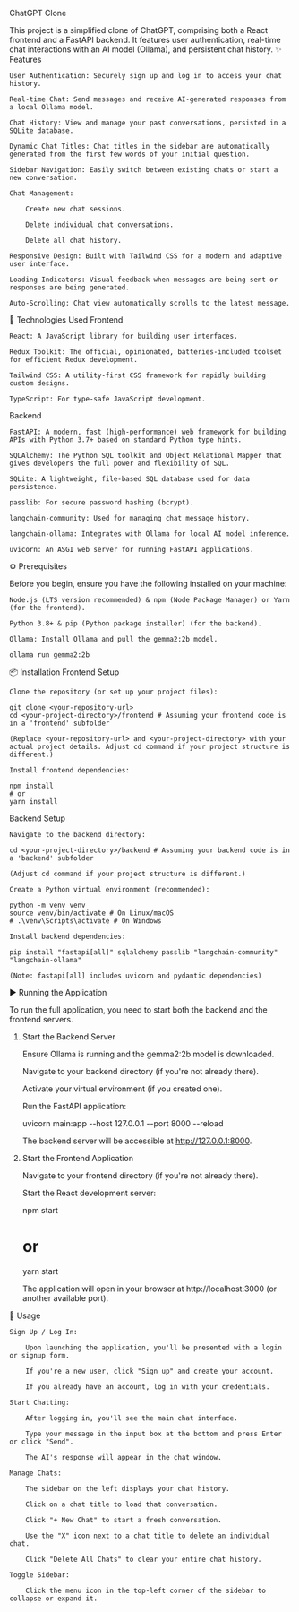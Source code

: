 ChatGPT Clone

This project is a simplified clone of ChatGPT, comprising both a React frontend and a FastAPI backend. It features user authentication, real-time chat interactions with an AI model (Ollama), and persistent chat history.
✨ Features

    User Authentication: Securely sign up and log in to access your chat history.

    Real-time Chat: Send messages and receive AI-generated responses from a local Ollama model.

    Chat History: View and manage your past conversations, persisted in a SQLite database.

    Dynamic Chat Titles: Chat titles in the sidebar are automatically generated from the first few words of your initial question.

    Sidebar Navigation: Easily switch between existing chats or start a new conversation.

    Chat Management:

        Create new chat sessions.

        Delete individual chat conversations.

        Delete all chat history.

    Responsive Design: Built with Tailwind CSS for a modern and adaptive user interface.

    Loading Indicators: Visual feedback when messages are being sent or responses are being generated.

    Auto-Scrolling: Chat view automatically scrolls to the latest message.

🚀 Technologies Used
Frontend

    React: A JavaScript library for building user interfaces.

    Redux Toolkit: The official, opinionated, batteries-included toolset for efficient Redux development.

    Tailwind CSS: A utility-first CSS framework for rapidly building custom designs.

    TypeScript: For type-safe JavaScript development.

Backend

    FastAPI: A modern, fast (high-performance) web framework for building APIs with Python 3.7+ based on standard Python type hints.

    SQLAlchemy: The Python SQL toolkit and Object Relational Mapper that gives developers the full power and flexibility of SQL.

    SQLite: A lightweight, file-based SQL database used for data persistence.

    passlib: For secure password hashing (bcrypt).

    langchain-community: Used for managing chat message history.

    langchain-ollama: Integrates with Ollama for local AI model inference.

    uvicorn: An ASGI web server for running FastAPI applications.

⚙️ Prerequisites

Before you begin, ensure you have the following installed on your machine:

    Node.js (LTS version recommended) & npm (Node Package Manager) or Yarn (for the frontend).

    Python 3.8+ & pip (Python package installer) (for the backend).

    Ollama: Install Ollama and pull the gemma2:2b model.

    ollama run gemma2:2b

📦 Installation
Frontend Setup

    Clone the repository (or set up your project files):

    git clone <your-repository-url>
    cd <your-project-directory>/frontend # Assuming your frontend code is in a 'frontend' subfolder

    (Replace <your-repository-url> and <your-project-directory> with your actual project details. Adjust cd command if your project structure is different.)

    Install frontend dependencies:

    npm install
    # or
    yarn install

Backend Setup

    Navigate to the backend directory:

    cd <your-project-directory>/backend # Assuming your backend code is in a 'backend' subfolder

    (Adjust cd command if your project structure is different.)

    Create a Python virtual environment (recommended):

    python -m venv venv
    source venv/bin/activate # On Linux/macOS
    # .\venv\Scripts\activate # On Windows

    Install backend dependencies:

    pip install "fastapi[all]" sqlalchemy passlib "langchain-community" "langchain-ollama"

    (Note: fastapi[all] includes uvicorn and pydantic dependencies)

▶️ Running the Application

To run the full application, you need to start both the backend and the frontend servers.
1. Start the Backend Server

    Ensure Ollama is running and the gemma2:2b model is downloaded.

    Navigate to your backend directory (if you're not already there).

    Activate your virtual environment (if you created one).

    Run the FastAPI application:

    uvicorn main:app --host 127.0.0.1 --port 8000 --reload

    The backend server will be accessible at http://127.0.0.1:8000.

2. Start the Frontend Application

    Navigate to your frontend directory (if you're not already there).

    Start the React development server:

    npm start
    # or
    yarn start

    The application will open in your browser at http://localhost:3000 (or another available port).

🚀 Usage

    Sign Up / Log In:

        Upon launching the application, you'll be presented with a login or signup form.

        If you're a new user, click "Sign up" and create your account.

        If you already have an account, log in with your credentials.

    Start Chatting:

        After logging in, you'll see the main chat interface.

        Type your message in the input box at the bottom and press Enter or click "Send".

        The AI's response will appear in the chat window.

    Manage Chats:

        The sidebar on the left displays your chat history.

        Click on a chat title to load that conversation.

        Click "+ New Chat" to start a fresh conversation.

        Use the "X" icon next to a chat title to delete an individual chat.

        Click "Delete All Chats" to clear your entire chat history.

    Toggle Sidebar:

        Click the menu icon in the top-left corner of the sidebar to collapse or expand it.